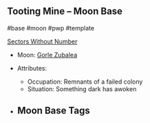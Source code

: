 ## Tooting Mine &ndash; Moon Base

#base #moon #pwp #template 

[Sectors Without Number]()

- Moon: [Gorle Zubalea]()

- Attributes:
   -   Occupation: Remnants of a failed colony
   -   Situation: Something dark has awoken

- Moon Base Tags
	- 